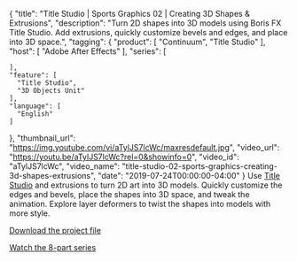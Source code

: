 {
  "title": "Title Studio | Sports Graphics 02 | Creating 3D Shapes & Extrusions",
  "description": "Turn 2D shapes into 3D models using Boris FX Title Studio. Add extrusions, quickly customize bevels and edges, and place into 3D space.",
  "tagging": {
    "product": [
      "Continuum",
      "Title Studio"
    ],
    "host": [
      "Adobe After Effects"
    ],
    "series": [

    ],
    "feature": [
      "Title Studio",
      "3D Objects Unit"
    ],
    "language": [
      "English"
    ]
  },
  "thumbnail_url": "https://img.youtube.com/vi/aTylJS7lcWc/maxresdefault.jpg",
  "video_url": "https://youtu.be/aTylJS7lcWc?rel=0&showinfo=0",
  "video_id": "aTylJS7lcWc",
  "video_name": "title-studio-02-sports-graphics-creating-3d-shapes-extrusions",
  "date": "2019-07-24T00:00:00-04:00"
}
Use [Title Studio](https://borisfx.com/products/title-studio/ "Boris FX Title Studio") and extrusions to turn 2D art into 3D models. Quickly customize the edges and bevels, place the shapes into 3D space, and tweak the animation. Explore layer deformers to twist the shapes into models with more style. 

<a href="https://bit.ly/2xxX5pA" target="_blank">Download the project file</a>

<a href="https://borisfx.com/videos/?tags=category:Creating%20Sports%20Graphics&search=">Watch the 8-part series</a>
